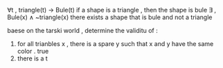 $\forall$t , triangle(t) -> Bule(t)
if a shape is a triangle , then the shape is bule 
$\exists$ , Bule(x)  $\land$  ~triangle(x) 
there exists a shape that is bule and not a triangle 


baese on the tarski world , determine the validitu of : 
1. for all trianbles x , there is a spare y such that x  and y have the same color . true 
2. there is a t